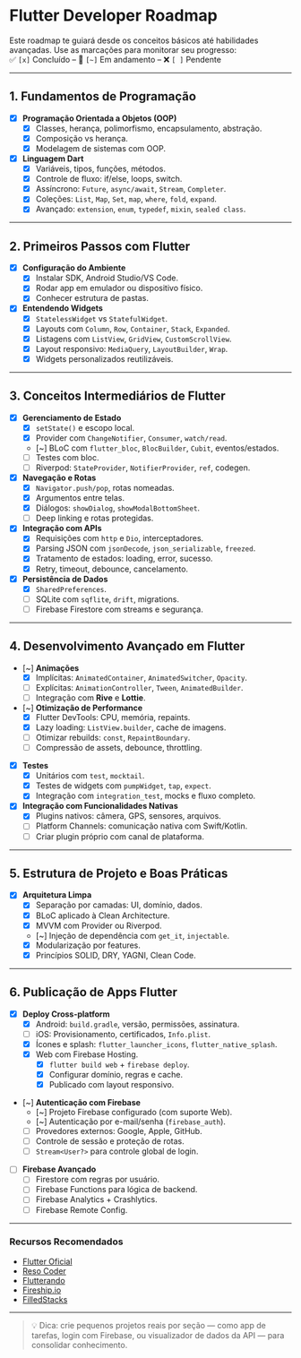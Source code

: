 # Flutter Developer Roadmap

Este roadmap te guiará desde os conceitos básicos até habilidades avançadas. Use as marcações para monitorar seu progresso:  
✅ `[x]` Concluído – 🔄 `[~]` Em andamento – ❌ `[ ]` Pendente

---

## 1. Fundamentos de Programação
- [x] **Programação Orientada a Objetos (OOP)**
  - [x] Classes, herança, polimorfismo, encapsulamento, abstração.
  - [x] Composição vs herança.
  - [x] Modelagem de sistemas com OOP.
- [x] **Linguagem Dart**
  - [x] Variáveis, tipos, funções, métodos.
  - [x] Controle de fluxo: if/else, loops, switch.
  - [x] Assíncrono: `Future`, `async/await`, `Stream`, `Completer`.
  - [x] Coleções: `List`, `Map`, `Set`, `map`, `where`, `fold`, `expand`.
  - [x] Avançado: `extension`, `enum`, `typedef`, `mixin`, `sealed class`.

---

## 2. Primeiros Passos com Flutter
- [x] **Configuração do Ambiente**
  - [x] Instalar SDK, Android Studio/VS Code.
  - [x] Rodar app em emulador ou dispositivo físico.
  - [x] Conhecer estrutura de pastas.
- [x] **Entendendo Widgets**
  - [x] `StatelessWidget` vs `StatefulWidget`.
  - [x] Layouts com `Column`, `Row`, `Container`, `Stack`, `Expanded`.
  - [x] Listagens com `ListView`, `GridView`, `CustomScrollView`.
  - [x] Layout responsivo: `MediaQuery`, `LayoutBuilder`, `Wrap`.
  - [x] Widgets personalizados reutilizáveis.

---

## 3. Conceitos Intermediários de Flutter
- [x] **Gerenciamento de Estado**
  - [x] `setState()` e escopo local.
  - [x] Provider com `ChangeNotifier`, `Consumer`, `watch/read`.
  - [~] BLoC com `flutter_bloc`, `BlocBuilder`, `Cubit`, eventos/estados.
  - [ ] Testes com bloc.
  - [ ] Riverpod: `StateProvider`, `NotifierProvider`, `ref`, codegen.

- [x] **Navegação e Rotas**
  - [x] `Navigator.push/pop`, rotas nomeadas.
  - [x] Argumentos entre telas.
  - [x] Diálogos: `showDialog`, `showModalBottomSheet`.
  - [ ] Deep linking e rotas protegidas.

- [x] **Integração com APIs**
  - [x] Requisições com `http` e `Dio`, interceptadores.
  - [x] Parsing JSON com `jsonDecode`, `json_serializable`, `freezed`.
  - [x] Tratamento de estados: loading, error, sucesso.
  - [x] Retry, timeout, debounce, cancelamento.

- [x] **Persistência de Dados**
  - [x] `SharedPreferences`.
  - [ ] SQLite com `sqflite`, `drift`, migrations.
  - [ ] Firebase Firestore com streams e segurança.

---

## 4. Desenvolvimento Avançado em Flutter
- [~] **Animações**
  - [x] Implícitas: `AnimatedContainer`, `AnimatedSwitcher`, `Opacity`.
  - [ ] Explícitas: `AnimationController`, `Tween`, `AnimatedBuilder`.
  - [ ] Integração com **Rive** e **Lottie**.

- [~] **Otimização de Performance**
  - [x] Flutter DevTools: CPU, memória, repaints.
  - [x] Lazy loading: `ListView.builder`, cache de imagens.
  - [ ] Otimizar rebuilds: `const`, `RepaintBoundary`.
  - [ ] Compressão de assets, debounce, throttling.

- [x] **Testes**
  - [x] Unitários com `test`, `mocktail`.
  - [x] Testes de widgets com `pumpWidget`, `tap`, `expect`.
  - [x] Integração com `integration_test`, mocks e fluxo completo.

- [x] **Integração com Funcionalidades Nativas**
  - [x] Plugins nativos: câmera, GPS, sensores, arquivos.
  - [ ] Platform Channels: comunicação nativa com Swift/Kotlin.
  - [ ] Criar plugin próprio com canal de plataforma.

---

## 5. Estrutura de Projeto e Boas Práticas
- [x] **Arquitetura Limpa**
  - [x] Separação por camadas: UI, domínio, dados.
  - [x] BLoC aplicado à Clean Architecture.
  - [x] MVVM com Provider ou Riverpod.
  - [~] Injeção de dependência com `get_it`, `injectable`.
  - [x] Modularização por features.
  - [x] Princípios SOLID, DRY, YAGNI, Clean Code.

---

## 6. Publicação de Apps Flutter
- [x] **Deploy Cross-platform**
  - [x] Android: `build.gradle`, versão, permissões, assinatura.
  - [ ] iOS: Provisionamento, certificados, `Info.plist`.
  - [x] Ícones e splash: `flutter_launcher_icons`, `flutter_native_splash`.
  - [x] Web com Firebase Hosting.
    - [x] `flutter build web` + `firebase deploy`.
    - [x] Configurar domínio, regras e cache.
    - [x] Publicado com layout responsivo.

- [~] **Autenticação com Firebase**
  - [~] Projeto Firebase configurado (com suporte Web).
  - [~] Autenticação por e-mail/senha (`firebase_auth`).
  - [ ] Provedores externos: Google, Apple, GitHub.
  - [ ] Controle de sessão e proteção de rotas.
  - [ ] `Stream<User?>` para controle global de login.

- [ ] **Firebase Avançado**
  - [ ] Firestore com regras por usuário.
  - [ ] Firebase Functions para lógica de backend.
  - [ ] Firebase Analytics + Crashlytics.
  - [ ] Firebase Remote Config.

---

### Recursos Recomendados
- [Flutter Oficial](https://flutter.dev/docs)
- [Reso Coder](https://resocoder.com)
- [Flutterando](https://flutterando.com.br)
- [Fireship.io](https://www.youtube.com/c/Fireship)
- [FilledStacks](https://www.filledstacks.com)

---

> 💡 Dica: crie pequenos projetos reais por seção — como app de tarefas, login com Firebase, ou visualizador de dados da API — para consolidar conhecimento.
